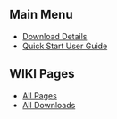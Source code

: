## Main Menu ##
  * [Download Details](Download.md)
  * [Quick Start User Guide](QuickStart.md)

## WIKI Pages ##
  * [All Pages](http://code.google.com/p/flexigrid-for-wicket/w/list)
  * [All Downloads](http://code.google.com/p/flexigrid-for-wicket/downloads/list)